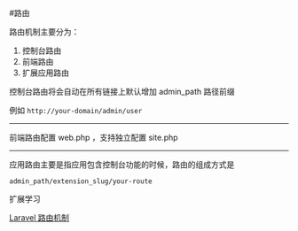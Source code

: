 #路由

路由机制主要分为：

1. 控制台路由
2. 前端路由
3. 扩展应用路由

控制台路由将会自动在所有链接上默认增加 admin_path 路径前缀

例如 `http://your-domain/admin/user`

---

前端路由配置 web.php ，支持独立配置 site.php


---

应用路由主要是指应用包含控制台功能的时候，路由的组成方式是

```
admin_path/extension_slug/your-route
```


扩展学习

[Laravel 路由机制](https://laravel.com/docs/5.7/routing)



